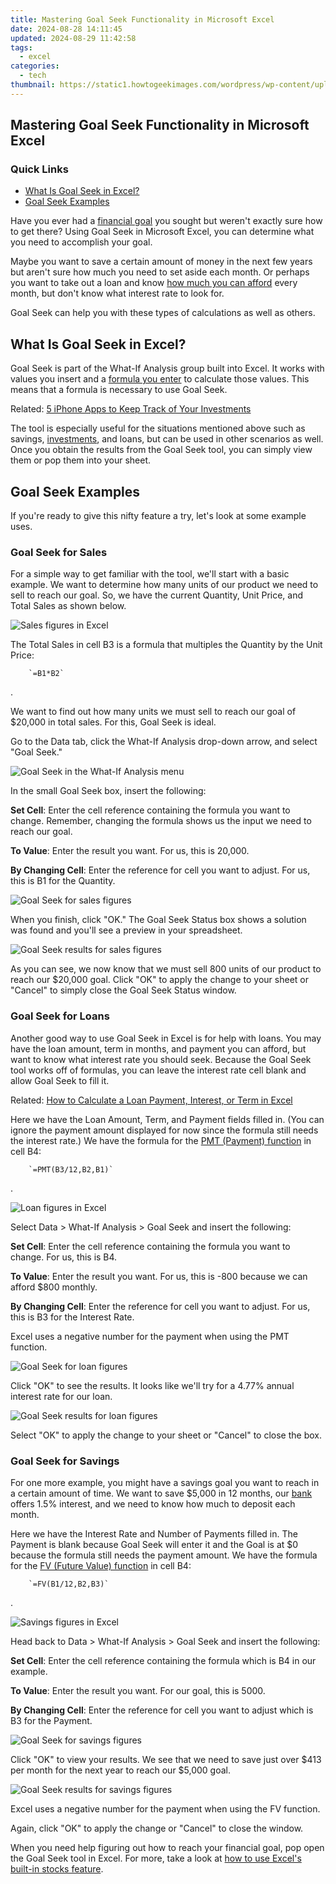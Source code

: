 ```yaml
---
title: Mastering Goal Seek Functionality in Microsoft Excel
date: 2024-08-28 14:11:45
updated: 2024-08-29 11:42:58
tags:
  - excel
categories:
  - tech
thumbnail: https://static1.howtogeekimages.com/wordpress/wp-content/uploads/2021/09/microsoft_excel_hero_1200x675.jpg
---
```


## Mastering Goal Seek Functionality in Microsoft Excel

### Quick Links

* [What Is Goal Seek in Excel?](https://youtube-stream.techidaily.com/mastering-mobile-media-the-art-of-filming-with-a-smartphone-for-2024/)
* [Goal Seek Examples](https://techtrends.techidaily.com/sequential-screen-time-with-taylor-swift-movie-marathon-essentials/)

 Have you ever had a [financial goal](https://youtube-videos.techidaily.com/2024-approved-comprehensive-guide-your-shorts-hidden-thumbnails/) you sought but weren't exactly sure how to get there? Using Goal Seek in Microsoft Excel, you can determine what you need to accomplish your goal.

 Maybe you want to save a certain amount of money in the next few years but aren't sure how much you need to set aside each month. Or perhaps you want to take out a loan and know [how much you can afford](https://easy-unlock-android.techidaily.com/in-2024-how-to-reset-a-realme-narzo-60-pro-5g-phone-that-is-locked-by-drfone-android/) every month, but don't know what interest rate to look for.

 Goal Seek can help you with these types of calculations as well as others.

##  What Is Goal Seek in Excel?

 Goal Seek is part of the What-If Analysis group built into Excel. It works with values you insert and a [formula you enter](https://youtube-docs.techidaily.com/n-2024-automate-playlist-retrieval-from-youtube-directly/) to calculate those values. This means that a formula is necessary to use Goal Seek.

Related: [5 iPhone Apps to Keep Track of Your Investments](https://android-pokemon-go.techidaily.com/in-2024-here-are-some-reliable-ways-to-get-pokemon-go-friend-codes-for-samsung-galaxy-a23-5g-drfone-by-drfone-virtual-android/) 

 The tool is especially useful for the situations mentioned above such as savings, [investments](https://android-pokemon-go.techidaily.com/in-2024-here-are-some-reliable-ways-to-get-pokemon-go-friend-codes-for-samsung-galaxy-a23-5g-drfone-by-drfone-virtual-android/), and loans, but can be used in other scenarios as well. Once you obtain the results from the Goal Seek tool, you can simply view them or pop them into your sheet.

##  Goal Seek Examples

 If you're ready to give this nifty feature a try, let's look at some example uses.

###  Goal Seek for Sales

 For a simple way to get familiar with the tool, we'll start with a basic example. We want to determine how many units of our product we need to sell to reach our goal. So, we have the current Quantity, Unit Price, and Total Sales as shown below.

![Sales figures in Excel](https://static1.howtogeekimages.com/wordpress/wp-content/uploads/2022/05/SalesFigures-ExcelGoalSeek.png) 

 The Total Sales in cell B3 is a formula that multiples the Quantity by the Unit Price: 

        `=B1*B2`
    
 .

 We want to find out how many units we must sell to reach our goal of $20,000 in total sales. For this, Goal Seek is ideal.

 Go to the Data tab, click the What-If Analysis drop-down arrow, and select "Goal Seek."

![Goal Seek in the What-If Analysis menu](https://static1.howtogeekimages.com/wordpress/wp-content/uploads/2022/05/DataGoalSeek-ExcelGoalSeek.png) 

 In the small Goal Seek box, insert the following:

**Set Cell**: Enter the cell reference containing the formula you want to change. Remember, changing the formula shows us the input we need to reach our goal.

**To Value**: Enter the result you want. For us, this is 20,000.

**By Changing Cell**: Enter the reference for cell you want to adjust. For us, this is B1 for the Quantity.

![Goal Seek for sales figures](https://static1.howtogeekimages.com/wordpress/wp-content/uploads/2022/05/SalesSeek-ExcelGoalSeek.png) 

 When you finish, click "OK." The Goal Seek Status box shows a solution was found and you'll see a preview in your spreadsheet.

![Goal Seek results for sales figures](https://static1.howtogeekimages.com/wordpress/wp-content/uploads/2022/05/SalesSeekResults-ExcelGoalSeek.png) 

 As you can see, we now know that we must sell 800 units of our product to reach our $20,000 goal. Click "OK" to apply the change to your sheet or "Cancel" to simply close the Goal Seek Status window.

###  Goal Seek for Loans

 Another good way to use Goal Seek in Excel is for help with loans. You may have the loan amount, term in months, and payment you can afford, but want to know what interest rate you should seek. Because the Goal Seek tool works off of formulas, you can leave the interest rate cell blank and allow Goal Seek to fill it.

Related: [How to Calculate a Loan Payment, Interest, or Term in Excel](https://article-tips.techidaily.com/2024-approved-deciphering-the-world-of-augmented-reality-stickers-googles-role/) 

 Here we have the Loan Amount, Term, and Payment fields filled in. (You can ignore the payment amount displayed for now since the formula still needs the interest rate.) We have the formula for the [PMT (Payment) function](https://article-tips.techidaily.com/2024-approved-deciphering-the-world-of-augmented-reality-stickers-googles-role/) in cell B4: 

        `=PMT(B3/12,B2,B1)`
    
 .

![Loan figures in Excel](https://static1.howtogeekimages.com/wordpress/wp-content/uploads/2022/05/LoanFigures-ExcelGoalSeek.png) 

 Select Data > What-If Analysis > Goal Seek and insert the following:

**Set Cell**: Enter the cell reference containing the formula you want to change. For us, this is B4.

**To Value**: Enter the result you want. For us, this is -800 because we can afford $800 monthly.

**By Changing Cell**: Enter the reference for cell you want to adjust. For us, this is B3 for the Interest Rate.

 Excel uses a negative number for the payment when using the PMT function.

![Goal Seek for loan figures](https://static1.howtogeekimages.com/wordpress/wp-content/uploads/2022/05/LoanSeek-ExcelGoalSeek.png) 

 Click "OK" to see the results. It looks like we'll try for a 4.77% annual interest rate for our loan.

![Goal Seek results for loan figures](https://static1.howtogeekimages.com/wordpress/wp-content/uploads/2022/05/LoanResults-ExcelGoalSeek.png) 

 Select "OK" to apply the change to your sheet or "Cancel" to close the box.

###  Goal Seek for Savings

 For one more example, you might have a savings goal you want to reach in a certain amount of time. We want to save $5,000 in 12 months, our [bank](https://www.reviewgeek.com/67538/here-are-the-best-alternatives-to-simples-online-banking-service/) offers 1.5% interest, and we need to know how much to deposit each month.

 Here we have the Interest Rate and Number of Payments filled in. The Payment is blank because Goal Seek will enter it and the Goal is at $0 because the formula still needs the payment amount. We have the formula for the [FV (Future Value) function](https://support.microsoft.com/en-us/office/fv-function-2eef9f44-a084-4c61-bdd8-4fe4bb1b71b3) in cell B4: 

        `=FV(B1/12,B2,B3)`
    
 .

![Savings figures in Excel](https://static1.howtogeekimages.com/wordpress/wp-content/uploads/2022/05/SavingsFigures-ExcelGoalSeek.png) 

 Head back to Data > What-If Analysis > Goal Seek and insert the following:

**Set Cell**: Enter the cell reference containing the formula which is B4 in our example.

**To Value**: Enter the result you want. For our goal, this is 5000.

**By Changing Cell**: Enter the reference for cell you want to adjust which is B3 for the Payment.

![Goal Seek for savings figures](https://static1.howtogeekimages.com/wordpress/wp-content/uploads/2022/05/SavingsSeek-ExcelGoalSeek.png) 

 Click "OK" to view your results. We see that we need to save just over $413 per month for the next year to reach our $5,000 goal.

![Goal Seek results for savings figures](https://static1.howtogeekimages.com/wordpress/wp-content/uploads/2022/05/SavingsResults-ExcelGoalSeek.png) 

 Excel uses a negative number for the payment when using the FV function.

 Again, click "OK" to apply the change or "Cancel" to close the window.

 When you need help figuring out how to reach your financial goal, pop open the Goal Seek tool in Excel. For more, take a look at [how to use Excel's built-in stocks feature](https://screen-recording.techidaily.com/2024-approved-ultimate-guide-cost-effective-pc-screen-recording-apps/).

<ins class="adsbygoogle"
     style="display:block"
     data-ad-format="autorelaxed"
     data-ad-client="ca-pub-7571918770474297"
     data-ad-slot="1223367746"></ins>



<ins class="adsbygoogle"
     style="display:block"
     data-ad-client="ca-pub-7571918770474297"
     data-ad-slot="8358498916"
     data-ad-format="auto"
     data-full-width-responsive="true"></ins>
